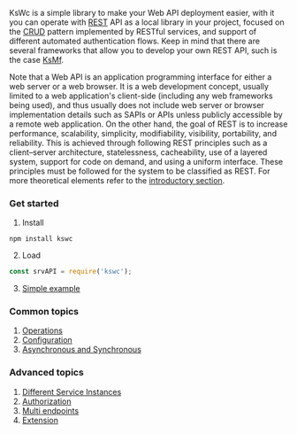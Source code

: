KsWc is a simple library to make your Web API deployment easier, with it you can operate with [REST](https://en.wikipedia.org/wiki/Representational_state_transfer) API as a local library in your project, focused on the [CRUD](https://en.wikipedia.org/wiki/Create,_read,_update_and_delete) pattern implemented by RESTful services, and support of different automated authentication flows. Keep in mind that there are several frameworks that allow you to develop your own REST API, such is the case [KsMf](https://github.com/ameksike/ksmf/wiki). 

Note that a Web API is an application programming interface for either a web server or a web browser. It is a web development concept, usually limited to a web application's client-side (including any web frameworks being used), and thus usually does not include web server or browser implementation details such as SAPIs or APIs unless publicly accessible by a remote web application. On the other hand, the goal of REST is to increase performance, scalability, simplicity, modifiability, visibility, portability, and reliability. This is achieved through following REST principles such as a client–server architecture, statelessness, cacheability, use of a layered system, support for code on demand, and using a uniform interface. These principles must be followed for the system to be classified as REST. For more theoretical elements refer to the [introductory section](./introduction.md). 

### Get started
1. Install
```npm
npm install kswc
```
2. Load
```js
const srvAPI = require('kswc');
```
3. [Simple example](./simple.example.md)

### Common topics
1. [Operations](https://github.com/ameksike/kswc/wiki/Operations)
2. [Configuration](./configuration.md)
3. [Asynchronous and Synchronous](./asynchronous.md)

### Advanced topics
1. [Different Service Instances](./instances.md)
2. [Authorization](./authorization.md)
3. [Multi endpoints](./multiendpoints.md)
4. [Extension](./extension.md)
